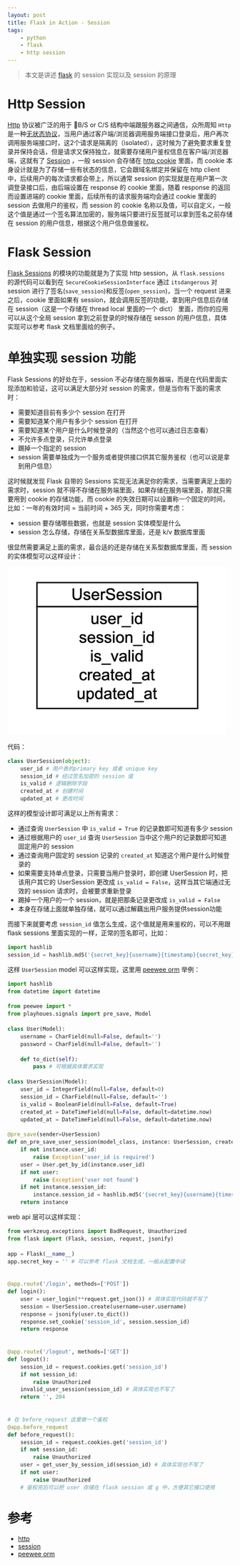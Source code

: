 ```yaml
---
layout: post
title: Flask in Action - Session
tags: 
    - python
    - flask
    - http session
---
```

> 本文是讲述 [flask](https://flask.palletsprojects.com/en/1.1.x/) 的 session 实现以及 session 的原理

# Http Session

[Http](https://en.wikipedia.org/wiki/Hypertext_Transfer_Protocol) 协议被广泛的用于 B/S or C/S 结构中端跟服务器之间通信，众所周知 `Http` 是一种[无状态协议](https://en.wikipedia.org/wiki/Stateless_protocol)，当用户通过客户端/浏览器调用服务端接口登录后，用户再次调用服务端接口时，这2个请求是隔离的（isolated），这时候为了避免要求重复登录并保持会话，但是请求又保持独立，就需要存储用户鉴权信息在客户端/浏览器端，这就有了 [Session](https://en.wikipedia.org/wiki/Session_(computer_science)) ，一般 session 会存储在 [http cookie](https://en.wikipedia.org/wiki/HTTP_cookie) 里面，而 cookie 本身设计就是为了存储一些有状态的信息，它会跟域名绑定并保留在 http client 中，后续用户的每次请求都会带上，所以通常 session 的实现就是在用户第一次调登录接口后，由后端设置在 response 的 cookie 里面，随着 response 的返回而设置进端的 cookie 里面，后续所有的请求服务端均会通过 cookie 里面的 session 去做用户的鉴权，而 session 的 cookie 名称以及值，可以自定义，一般这个值是通过一个签名算法加密的，服务端只要进行反签就可以拿到签名之前存储在 session 的用户信息，根据这个用户信息做鉴权。

# Flask Session

[Flask Sessions](https://flask.palletsprojects.com/en/1.1.x/quickstart/#sessions) 的模块的功能就是为了实现 http session，从 `flask.sessions` 的源代码可以看到在 `SecureCookieSessionInterface` 通过 `itsdangerous` 对 session 进行了签名(`save_session`)和反签(`open_session`)，当一个 request 进来之后，cookie 里面如果有 session，就会调用反签的功能，拿到用户信息后存储在 session（这是一个存储在 thread local 里面的一个 dict） 里面，而你的应用可以从这个全局 session 拿到之前登录的时候存储在 sesson 的用户信息，具体实现可以参考 flask 文档里面给的例子。

# 单独实现 session 功能

Flask Sessions 的好处在于，session 不必存储在服务器端，而是在代码里面实现添加和验证，这可以满足大部分对 session 的需求，但是当你有下面的需求时：

- 需要知道目前有多少个 session 在打开
- 需要知道某个用户有多少个 session 在打开
- 需要知道某个用户是什么时候登录的（当然这个也可以通过日志查看）
- 不允许多点登录，只允许单点登录
- 踢掉一个指定的 session
- session 需要单独成为一个服务或者提供接口供其它服务鉴权（也可以说是拿到用户信息）

这时候就发现 Flask 自带的 Sessions 实现无法满足你的需求，当需要满足上面的需求时，session 就不得不存储在服务端里面，如果存储在服务端里面，那就只需要用到 cookie 的存储功能，而 cookie 的失效日期可以设置称一个固定的时间，比如：一年的有效时间 = 当前时间 + 365 天，同时你需要考虑：

- session 要存储哪些数据，也就是 session 实体模型是什么
- session 怎么存储，存储在关系型数据库里面，还是 k/v 数据库里面

很显然需要满足上面的需求，最合适的还是存储在关系型数据库里面，而 session 的实体模型可以这样设计：

![user-session](../assets/images/user-session.png)

代码：

```python
class UserSession(object):
    user_id # 用户表的primary key 或者 unique key
    session_id # 经过签名加密的 session 值
    is_valid # 逻辑删除字段
    created_at # 创建时间
    updated_at # 更改时间
```

这样的模型设计即可满足以上所有需求：

- 通过查询 `UserSession` 中 `is_valid = True` 的记录数即可知道有多少 session
- 通过根据用户的 `user_id` 查询 `UserSession` 当中这个用户的记录数即可知道固定用户的 session
- 通过查询用户固定的 session 记录的 `created_at` 知道这个用户是什么时候登录的
- 如果需要支持单点登录，只需要当用户登录时，即创建 UserSession 时，把该用户其它的 UserSession 更改成 `is_valid = False`，这样当其它端通过无效的 session 请求时，会被要求重新登录
- 踢掉一个用户的一个 session，就是把那条记录更改成 `is_valid = False`
- 本身在存储上面就单独存储，就可以通过解藕出用户服务提供session功能

而接下来就要考虑 `session_id` 值怎么生成，这个值就是用来鉴权的，可以不用跟 flask sessions 里面实现的一样，正常的签名即可，比如：

```python
import hashlib
session_id = hashlib.md5('{secret_key}{username}{timestamp}{secret_key}'.format(secrey_key='', username='', timestamp='').encode('utf-8')) # username 需要在 user model 里面是唯一的
```

这样 `UserSession` model 可以这样实现，这里用 [peewee orm](http://docs.peewee-orm.com/en/latest/) 举例：

```python
import hashlib
from datetime import datetime

from peewee import *
from playhoues.signals import pre_save, Model

class User(Model):
    username = CharField(null=False, default='')
    password = CharField(null=False, default='')

    def to_dict(self):
        pass # 可根据具体需求实现

class UserSession(Model):
    user_id = IntegerField(null=False, default=0)
    session_id = CharField(null=False, default='')
    is_valid = BooleanField(null=False, default=True)
    created_at = DateTimeField(null=False, default=datetime.now)
    updated_at = DateTimeField(null=False, default=datetime.now)

@pre_save(sender=UserSession)
def on_pre_save_user_session(model_class, instance: UserSession, created):
    if not instance.user_id:
        raise Exception('user_id is required')
    user = User.get_by_id(instance.user_id)
    if not user:
        raise Exception('user not found')
    if not instance.session_id:
        instance.session_id = hashlib.md5('{secret_key}{username}{timestamp}{secret_key}'.format(secrey_key='', username=user.username, timestamp=int(datetime.now().timestamp())).encode('utf-8'))
    return instance
```

web api 层可以这样实现：

```python
from werkzeug.exceptions import BadRequest, Unauthorized
from flask import (Flask, session, request, jsonify)

app = Flask(__name__)
app.secret_key = '' # 可以参考 flask 文档生成，一般从配置中读


@app.route('/login', methods=['POST'])
def login():
    user = user_login(**request.get_json()) # 具体实现代码就不写了
    session = UserSession.create(username=user.username)
    response = jsonify(user.to_dict())
    response.set_cookie('session_id', session.session_id)
    return response


@app.route('/logout', methods=['GET'])
def logout():
    session_id = request.cookies.get('session_id')
    if not session_id:
        raise Unauthorized
    invalid_user_session(session_id) # 具体实现也不写了
    return '', 204


# 在 before_request 这里做一个鉴权
@app.before_request
def before_request():
    session_id = request.cookies.get('session_id')
    if not session_id:
        raise Unauthorized
    user = get_user_by_session_id(session_id) # 具体实现也不写了
    if not user:
        raise Unauthorized
    # 鉴权完后可以把 user 存储在 flask session 或 g 中，方便其它接口使用
```

# 参考

- [http](https://en.wikipedia.org/wiki/Hypertext_Transfer_Protocol)
- [session](https://en.wikipedia.org/wiki/Session_(computer_science))
- [peewee orm](http://docs.peewee-orm.com/en/latest/)
